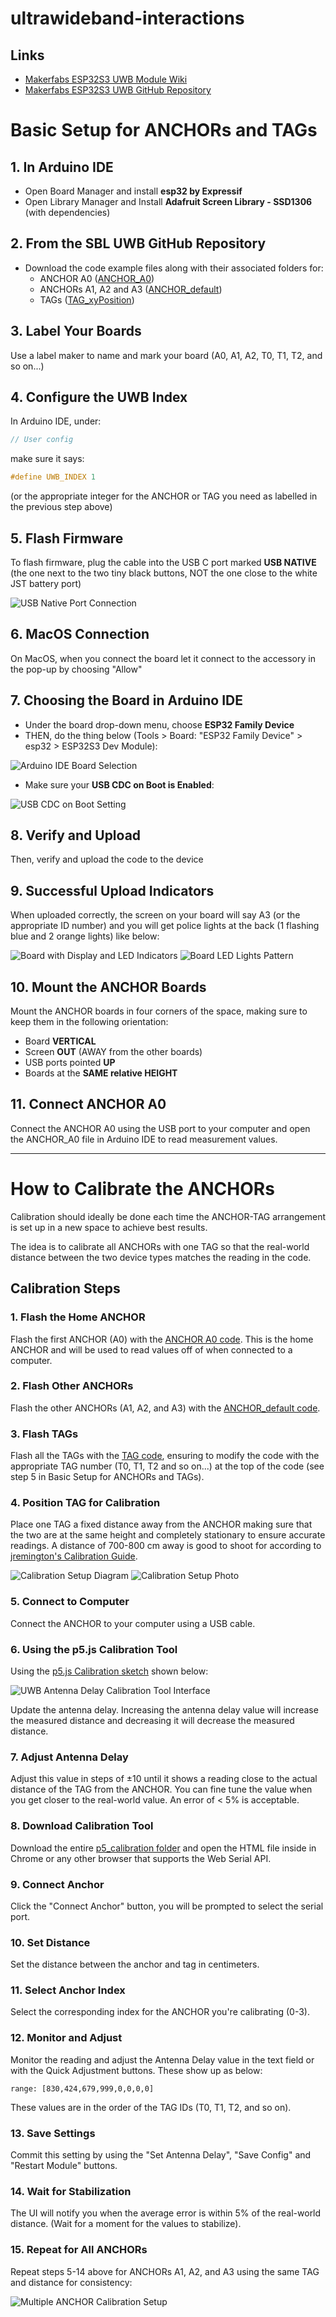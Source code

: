 # ultrawideband-interactions

## Links
- [Makerfabs ESP32S3 UWB Module Wiki](https://wiki.makerfabs.com/MaUWB_ESP32S3%20UWB%20module.html)
- [Makerfabs ESP32S3 UWB GitHub Repository](https://github.com/Makerfabs/MaUWB_ESP32S3-with-STM32-AT-Command)



# Basic Setup for ANCHORs and TAGs

## 1. In Arduino IDE
- Open Board Manager and install **esp32 by Expressif**
- Open Library Manager and Install **Adafruit Screen Library - SSD1306** (with dependencies)

## 2. From the SBL UWB GitHub Repository
- Download the code example files along with their associated folders for:
  - ANCHOR A0 ([ANCHOR_A0](ANCHOR_A0))
  - ANCHORs A1, A2 and A3 ([ANCHOR_default](ANCHOR_default))
  - TAGs ([TAG_xyPosition](TAG_xyPosition))

## 3. Label Your Boards
Use a label maker to name and mark your board (A0, A1, A2, T0, T1, T2, and so on...)

## 4. Configure the UWB Index
In Arduino IDE, under:
```cpp
// User config
```
make sure it says:
```cpp
#define UWB_INDEX 1
```
(or the appropriate integer for the ANCHOR or TAG you need as labelled in the previous step above)

## 5. Flash Firmware
To flash firmware, plug the cable into the USB C port marked **USB NATIVE** (the one next to the two tiny black buttons, NOT the one close to the white JST battery port)

![USB Native Port Connection](/images/setupAndCalibration__Page_1_Image_0001.jpg)

## 6. MacOS Connection
On MacOS, when you connect the board let it connect to the accessory in the pop-up by choosing "Allow"

## 7. Choosing the Board in Arduino IDE
- Under the board drop-down menu, choose **ESP32 Family Device**
- THEN, do the thing below (Tools > Board: "ESP32 Family Device" > esp32 > ESP32S3 Dev Module):

![Arduino IDE Board Selection](/images/setupAndCalibration__Page_1_Image_0002.jpg)

- Make sure your **USB CDC on Boot is Enabled**:

![USB CDC on Boot Setting](/images/setupAndCalibration__Page_2_Image_0001.jpg)

## 8. Verify and Upload
Then, verify and upload the code to the device

## 9. Successful Upload Indicators
When uploaded correctly, the screen on your board will say A3 (or the appropriate ID number) and you will get police lights at the back (1 flashing blue and 2 orange lights) like below:

![Board with Display and LED Indicators](/images/setupAndCalibration__Page_2_Image_0002.jpg)
![Board LED Lights Pattern](/images/setupAndCalibration__Page_2_Image_0004.jpg)

## 10. Mount the ANCHOR Boards
Mount the ANCHOR boards in four corners of the space, making sure to keep them in the following orientation:
- Board **VERTICAL**
- Screen **OUT** (AWAY from the other boards)
- USB ports pointed **UP**
- Boards at the **SAME relative HEIGHT**

## 11. Connect ANCHOR A0
Connect the ANCHOR A0 using the USB port to your computer and open the ANCHOR_A0 file in Arduino IDE to read measurement values.

---

# How to Calibrate the ANCHORs

Calibration should ideally be done each time the ANCHOR-TAG arrangement is set up in a new space to achieve best results.

The idea is to calibrate all ANCHORs with one TAG so that the real-world distance between the two device types matches the reading in the code.

## Calibration Steps

### 1. Flash the Home ANCHOR
Flash the first ANCHOR (A0) with the [ANCHOR A0 code](ANCHOR_A0_code). This is the home ANCHOR and will be used to read values off of when connected to a computer.

### 2. Flash Other ANCHORs
Flash the other ANCHORs (A1, A2, and A3) with the [ANCHOR_default code](ANCHOR_default_code).

### 3. Flash TAGs
Flash all the TAGs with the [TAG code](TAG_code), ensuring to modify the code with the appropriate TAG number (T0, T1, T2 and so on...) at the top of the code (see step 5 in Basic Setup for ANCHORs and TAGs).

### 4. Position TAG for Calibration
Place one TAG a fixed distance away from the ANCHOR making sure that the two are at the same height and completely stationary to ensure accurate readings. A distance of 700-800 cm away is good to shoot for according to [jremington's Calibration Guide](jremington's_Calibration_Guide).

![Calibration Setup Diagram](/images/setupAndCalibration__Page_3_Image_0001.jpg)
![Calibration Setup Photo](/images/setupAndCalibration__Page_3_Image_0002.jpg)

### 5. Connect to Computer
Connect the ANCHOR to your computer using a USB cable.

### 6. Using the p5.js Calibration Tool
Using the [p5.js Calibration sketch](p5.js_Calibration_sketch) shown below:

![UWB Antenna Delay Calibration Tool Interface](/images/setupAndCalibration__Page_4_Image_0001.jpg)

Update the antenna delay. Increasing the antenna delay value will increase the measured distance and decreasing it will decrease the measured distance.

### 7. Adjust Antenna Delay
Adjust this value in steps of ±10 until it shows a reading close to the actual distance of the TAG from the ANCHOR. You can fine tune the value when you get closer to the real-world value. An error of < 5% is acceptable.

### 8. Download Calibration Tool
Download the entire [p5_calibration folder](p5_calibration_folder) and open the HTML file inside in Chrome or any other browser that supports the Web Serial API.

### 9. Connect Anchor
Click the "Connect Anchor" button, you will be prompted to select the serial port.

### 10. Set Distance
Set the distance between the anchor and tag in centimeters.

### 11. Select Anchor Index
Select the corresponding index for the ANCHOR you're calibrating (0-3).

### 12. Monitor and Adjust
Monitor the reading and adjust the Antenna Delay value in the text field or with the Quick Adjustment buttons. These show up as below:
```
range: [830,424,679,999,0,0,0,0]
```
These values are in the order of the TAG IDs (T0, T1, T2, and so on).

### 13. Save Settings
Commit this setting by using the "Set Antenna Delay", "Save Config" and "Restart Module" buttons.

### 14. Wait for Stabilization
The UI will notify you when the average error is within 5% of the real-world distance. (Wait for a moment for the values to stabilize).

### 15. Repeat for All ANCHORs
Repeat steps 5-14 above for ANCHORs A1, A2, and A3 using the same TAG and distance for consistency:

![Multiple ANCHOR Calibration Setup](/images/setupAndCalibration__Page_5_Image_0001.jpg)